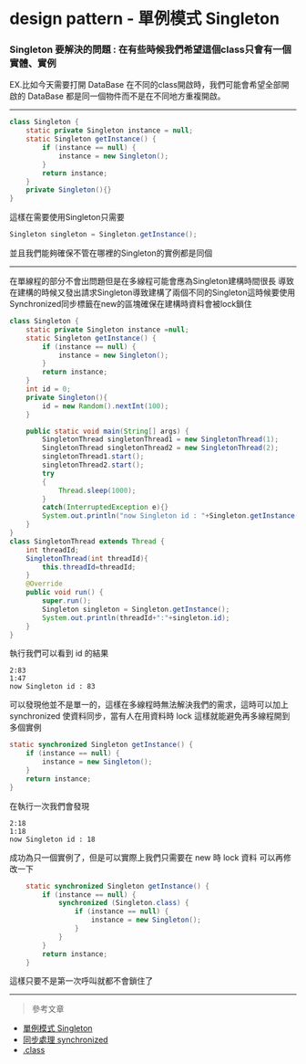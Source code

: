 # design pattern - 單例模式 Singleton
### Singleton 要解決的問題 : 在有些時候我們希望這個class只會有一個實體、實例 
EX.比如今天需要打開 DataBase 在不同的class開啟時，我們可能會希望全部開啟的 DataBase 都是同一個物件而不是在不同地方重複開啟。

---
``` java
class Singleton {
    static private Singleton instance = null;
    static Singleton getInstance() {
        if (instance == null) {
            instance = new Singleton();
        }
        return instance;
    }
    private Singleton(){}
}

```
這樣在需要使用Singleton只需要
``` java
Singleton singleton = Singleton.getInstance();
```
並且我們能夠確保不管在哪裡的Singleton的實例都是同個

----
在單線程的部分不會出問題但是在多線程可能會應為Singleton建構時間很長 導致在建構的時候又發出請求Singleton導致建構了兩個不同的Singleton這時候要使用Synchronized同步標籤在new的區塊確保在建構時資料會被lock鎖住
``` java
class Singleton {
    static private Singleton instance =null;
    static Singleton getInstance() {
        if (instance == null) {
            instance = new Singleton();
        }
        return instance;
    }
    int id = 0;
    private Singleton(){
        id = new Random().nextInt(100);
    }

    public static void main(String[] args) {
        SingletonThread singletonThread1 = new SingletonThread(1);
        SingletonThread singletonThread2 = new SingletonThread(2);
        singletonThread1.start();
        singletonThread2.start();
        try
        {
            Thread.sleep(1000);
        }
        catch(InterruptedException e){}
        System.out.println("now Singleton id : "+Singleton.getInstance().id);
    }
}
class SingletonThread extends Thread {
    int threadId;
    SingletonThread(int threadId){
        this.threadId=threadId;
    }
    @Override
    public void run() {
        super.run();
        Singleton singleton = Singleton.getInstance();
        System.out.println(threadId+":"+singleton.id);
    }
}
```
執行我們可以看到 id 的結果
```
2:83
1:47
now Singleton id : 83
```
可以發現他並不是單一的，這樣在多線程時無法解決我們的需求，這時可以加上 synchronized 使資料同步，當有人在用資料時 lock 這樣就能避免再多線程開到多個實例
``` java
static synchronized Singleton getInstance() {
    if (instance == null) {
        instance = new Singleton();
    }
    return instance;
}
``` 
在執行一次我們會發現
```
2:18
1:18
now Singleton id : 18
``` 
成功為只一個實例了，但是可以實際上我們只需要在 new 時 lock 資料
可以再修改一下
``` java
    static synchronized Singleton getInstance() {
        if (instance == null) {
            synchronized (Singleton.class) {
                if (instance == null) {
                    instance = new Singleton();
                }
            }
        }
        return instance;
    }
```
這樣只要不是第一次呼叫就都不會鎖住了

----
> 參考文章
* [單例模式 Singleton](https://skyyen999.gitbooks.io/-study-design-pattern-in-java/content/singleton.html)
* [同步處理 synchronized](https://ithelp.ithome.com.tw/articles/10187884)
* [.class](http://tw.gitbook.net/java/lang/java_lang_class.html)